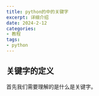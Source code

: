 ```yaml
---
title: python的中的关键字
excerpt: 详细介绍
date: 2024-2-12
categories:
- 教程
tags:
- python
---
```


## 关键字的定义
首先我们需要理解的是什么是关键字。
